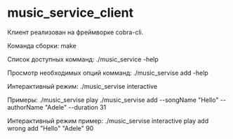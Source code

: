 # music_service_client

Клиент реализован на фреймворке cobra-cli.

Команда сборки:
make

Список доступных комманд:
./music_service -help

Просмотр необходимых опций комманд:
./music_servise add -help

Интерактивный режим:
./music_servise interactive

Примеры:
./music_servise play
./music_servise add --songName "Hello" --authorName "Adele" --duration 31

Интерактивный режим пример:
./music_servise interactive
play
add wrong
add "Hello" "Adele" 90
